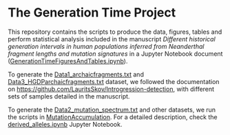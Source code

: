 # The Generation Time Project

This repository contains the scripts to produce the data, figures, tables and perform statistical analysis included in the manuscript *Different historical generation intervals in human populations inferred from Neanderthal fragment lengths and mutation signatures* in a Jupyter Notebook document ([GenerationTimeFiguresAndTables.ipynb](GenerationTimeFiguresAndTables/GenerationTimeFiguresAndTables.md)).  

To generate the [Data1_archaicfragments.txt](Data1_archaicfragments.txt) and [Data3_HGDParchaicfragments.txt](Data3_HGDParchaicfragments.txt) dataset, we followed the documentation on https://github.com/LauritsSkov/Introgression-detection, with different sets of samples detailed in the manuscript.

To generate the [Data2_mutation_spectrum.txt](Data2_mutation_spectrum.txt) and other datasets, we run the scripts in [MutationAccumulation](MutationAccumulation). For a detailed description, check the [derived_alleles.ipynb](MutationAccumulation/derived_alleles.md) Jupyter Notebook.
